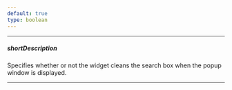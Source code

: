 ```yaml
---
default: true
type: boolean
---
```

---
##### shortDescription
Specifies whether or not the widget cleans the search box when the popup window is displayed.

---
